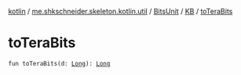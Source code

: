 [kotlin](../../../index.md) / [me.shkschneider.skeleton.kotlin.util](../../index.md) / [BitsUnit](../index.md) / [KB](index.md) / [toTeraBits](./to-tera-bits.md)

# toTeraBits

`fun toTeraBits(d: `[`Long`](https://kotlinlang.org/api/latest/jvm/stdlib/kotlin/-long/index.html)`): `[`Long`](https://kotlinlang.org/api/latest/jvm/stdlib/kotlin/-long/index.html)